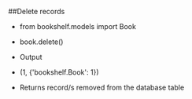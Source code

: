 ##Delete records
- from bookshelf.models import Book
- book.delete()

- Output
- (1, {'bookshelf.Book': 1})

- Returns record/s removed from the database table
